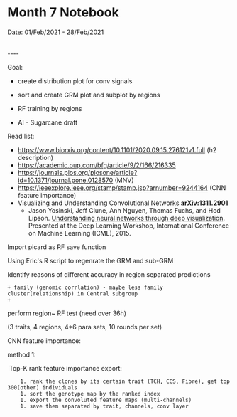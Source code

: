 Month 7 Notebook
====

Date: 01/Feb/2021 - 28/Feb/2021

<br>
----



Goal:

+ create distribution plot for conv signals

+ sort and create GRM plot and subplot by regions

+ RF training by regions
+ AI - Sugarcane draft

Read list:
+ https://www.biorxiv.org/content/10.1101/2020.09.15.276121v1.full (h2 description)
+ https://academic.oup.com/bfg/article/9/2/166/216335
+ https://journals.plos.org/plosone/article?id=10.1371/journal.pone.0128570 (MNV)
+ https://ieeexplore.ieee.org/stamp/stamp.jsp?arnumber=9244164 (CNN feature importance)
+ Visualizing and Understanding Convolutional Networks **[ arXiv:1311.2901](https://arxiv.org/abs/1311.2901)**
  + Jason Yosinski, Jeff Clune, Anh Nguyen, Thomas Fuchs, and Hod Lipson. [Understanding neural networks through deep visualization](http://arxiv.org/abs/1506.06579). Presented at the Deep Learning Workshop, International Conference on Machine Learning (ICML), 2015.



Import picard as RF save function 

Using Eric's R script to regenrate the GRM and sub-GRM

Identify reasons of different accuracy in region separated predictions 

	+ family (genomic corrlation) - maybe less family cluster(relationship) in Central subgroup
	+ 

perform region~ RF test (need over 36h)

(3 traits, 4 regions, 4*6 para sets, 10 rounds per set)



CNN feature importance:

method 1:

​	Top-K rank feature importance export:

		1. rank the clones by its certain trait (TCH, CCS, Fibre), get top 300(other) individuals
		1. sort the genotype map by the ranked index
		1. export the convoluted feature maps (multi-channels)
		1. save them separated by trait, channels, conv layer
